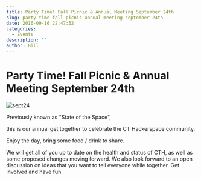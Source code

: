 ```yaml
---
title: Party Time! Fall Picnic & Annual Meeting September 24th
slug: party-time-fall-picnic-annual-meeting-september-24th
date: 2016-09-16 22:47:32
categories:
  - Events
description: ""
author: Bill
---
```


# Party Time! Fall Picnic & Annual Meeting September 24th

![sept24](/uploads/2016/09/sept24-300x217.png)

Previously known as "State of the Space",

this is our annual get together to celebrate the CT Hackerspace community.

Enjoy the day, bring some food / drink to share.

We will get all of you up to date on the health and status of CTH, as well as some proposed changes moving forward. We also look forward to an open discussion on ideas that you want to tell everyone while together. Get involved and have fun.
